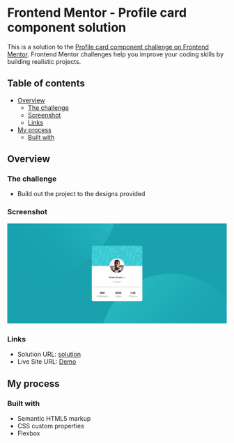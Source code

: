 # Frontend Mentor - Profile card component solution

This is a solution to the [Profile card component challenge on Frontend Mentor](https://www.frontendmentor.io/challenges/profile-card-component-cfArpWshJ). Frontend Mentor challenges help you improve your coding skills by building realistic projects.

## Table of contents

- [Overview](#overview)
  - [The challenge](#the-challenge)
  - [Screenshot](#screenshot)
  - [Links](#links)
- [My process](#my-process)
  - [Built with](#built-with)

## Overview

### The challenge

- Build out the project to the designs provided

### Screenshot

![](./images/Profile-card-component.png)

### Links

- Solution URL: [solution](https://github.com/engatef2012/Profile-card)
- Live Site URL: [Demo](https://engatef2012.github.io/Profile-card/)

## My process

### Built with

- Semantic HTML5 markup
- CSS custom properties
- Flexbox
